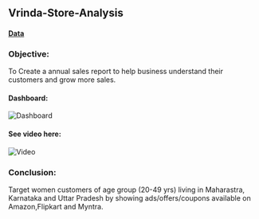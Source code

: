 ## Vrinda-Store-Analysis
#### [Data](https://drive.google.com/drive/folders/1fjSivPLPaXnygIEacTt1LgEgt-9lNbDe?usp=drive_link)

### Objective: 
To Create a annual sales report to help business understand their customers and grow more sales.

#### Dashboard:
![Dashboard]()

#### See video here:
![Video](https://github.com/littlebear27/Vrinda-Store-Analysis/assets/134827274/3d344b2e-c44c-403a-8e9e-9ccff54a0e67)


### Conclusion: 
Target women customers of age group (20-49 yrs) living in Maharastra, Karnataka and Uttar Pradesh by showing ads/offers/coupons available on Amazon,Flipkart and Myntra.
